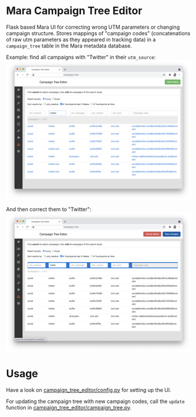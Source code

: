 # Mara Campaign Tree Editor

Flask based Mara UI for correcting wrong UTM parameters or changing campaign structure. Stores mappings of "campaign codes" (concatenations of raw utm parameters as they appeared in tracking data) in a `campaign_tree` table in the Mara metadata database. 

Example: find all campaigns with "Twitter" in their `utm_source`:   
![campaign tree editor](docs/campaign-tree-editor-1.png)  

And then correct them to "Twitter":
![campaign tree editor](docs/campaign-tree-editor-2.png)


# Usage

Have a look on [campaign_tree_editor/config.py](campaign_tree_editor/config.py) for setting up the UI.  

For updating the campaign tree with new campaign codes, call the `update` function in [campaign_tree_editor/campaign_tree.py](campaign_tree_editor/campaign_tree.py). 